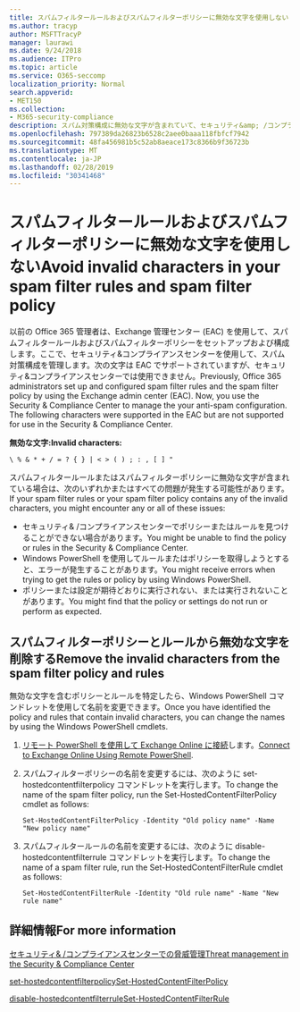 ```yaml
---
title: スパムフィルタールールおよびスパムフィルターポリシーに無効な文字を使用しない
ms.author: tracyp
author: MSFTTracyP
manager: laurawi
ms.date: 9/24/2018
ms.audience: ITPro
ms.topic: article
ms.service: O365-seccomp
localization_priority: Normal
search.appverid:
- MET150
ms.collection:
- M365-security-compliance
description: スパム対策構成に無効な文字が含まれていて、セキュリティ&amp; /コンプライアンスセンターを使用しようとしたときに問題が発生する管理者向けのヘルプを提供します。
ms.openlocfilehash: 797389da26823b6528c2aee0baaa118fbfcf7942
ms.sourcegitcommit: 48fa456981b5c52ab8aeace173c8366b9f36723b
ms.translationtype: MT
ms.contentlocale: ja-JP
ms.lasthandoff: 02/28/2019
ms.locfileid: "30341468"
---
```

# <a name="avoid-invalid-characters-in-your-spam-filter-rules-and-spam-filter-policy"></a><span data-ttu-id="d3d9b-103">スパムフィルタールールおよびスパムフィルターポリシーに無効な文字を使用しない</span><span class="sxs-lookup"><span data-stu-id="d3d9b-103">Avoid invalid characters in your spam filter rules and spam filter policy</span></span> 

<span data-ttu-id="d3d9b-p101">以前の Office 365 管理者は、Exchange 管理センター (EAC) を使用して、スパムフィルタールールおよびスパムフィルターポリシーをセットアップおよび構成します。ここで、セキュリティ&amp;コンプライアンスセンターを使用して、スパム対策構成を管理します。次の文字は EAC でサポートされていますが、セキュリティ&amp;コンプライアンスセンターでは使用できません。</span><span class="sxs-lookup"><span data-stu-id="d3d9b-p101">Previously, Office 365 administrators set up and configured spam filter rules and the spam filter policy by using the Exchange admin center (EAC). Now, you use the Security &amp; Compliance Center to manage the your anti-spam configuration. The following characters were supported in the EAC but are not supported for use in the Security &amp; Compliance Center.</span></span>  

<span data-ttu-id="d3d9b-107">**無効な文字:**</span><span class="sxs-lookup"><span data-stu-id="d3d9b-107">**Invalid characters:**</span></span>
  
```\ % & * + / = ? { } | < > ( ) ; : , [ ] "```

<span data-ttu-id="d3d9b-108">スパムフィルタールールまたはスパムフィルターポリシーに無効な文字が含まれている場合は、次のいずれかまたはすべての問題が発生する可能性があります。</span><span class="sxs-lookup"><span data-stu-id="d3d9b-108">If your spam filter rules or your spam filter policy contains any of the invalid characters, you might encounter any or all of these issues:</span></span>
- <span data-ttu-id="d3d9b-109">セキュリティ&amp; /コンプライアンスセンターでポリシーまたはルールを見つけることができない場合があります。</span><span class="sxs-lookup"><span data-stu-id="d3d9b-109">You might be unable to find the policy or rules in the Security &amp; Compliance Center.</span></span>
- <span data-ttu-id="d3d9b-110">Windows PowerShell を使用してルールまたはポリシーを取得しようとすると、エラーが発生することがあります。</span><span class="sxs-lookup"><span data-stu-id="d3d9b-110">You might receive errors when trying to get the rules or policy by using Windows PowerShell.</span></span>
- <span data-ttu-id="d3d9b-111">ポリシーまたは設定が期待どおりに実行されない、または実行されないことがあります。</span><span class="sxs-lookup"><span data-stu-id="d3d9b-111">You might find that the policy or settings do not run or perform as expected.</span></span>

## <a name="remove-the-invalid-characters-from-the-spam-filter-policy-and-rules"></a><span data-ttu-id="d3d9b-112">スパムフィルターポリシーとルールから無効な文字を削除する</span><span class="sxs-lookup"><span data-stu-id="d3d9b-112">Remove the invalid characters from the spam filter policy and rules</span></span>

<span data-ttu-id="d3d9b-113">無効な文字を含むポリシーとルールを特定したら、Windows PowerShell コマンドレットを使用して名前を変更できます。</span><span class="sxs-lookup"><span data-stu-id="d3d9b-113">Once you have identified the policy and rules that contain invalid characters, you can change the names by using the Windows PowerShell cmdlets.</span></span> 

1. <span data-ttu-id="d3d9b-114">[リモート PowerShell を使用して Exchange Online に接続](https://docs.microsoft.com/powershell/exchange/exchange-online/connect-to-exchange-online-powershell/connect-to-exchange-online-powershell?view=exchange-ps)します。</span><span class="sxs-lookup"><span data-stu-id="d3d9b-114">[Connect to Exchange Online Using Remote PowerShell](https://docs.microsoft.com/powershell/exchange/exchange-online/connect-to-exchange-online-powershell/connect-to-exchange-online-powershell?view=exchange-ps).</span></span>
    
2. <span data-ttu-id="d3d9b-115">スパムフィルターポリシーの名前を変更するには、次のように set-hostedcontentfilterpolicy コマンドレットを実行します。</span><span class="sxs-lookup"><span data-stu-id="d3d9b-115">To change the name of the spam filter policy, run the Set-HostedContentFilterPolicy cmdlet as follows:</span></span>
    
    ```
    Set-HostedContentFilterPolicy -Identity "Old policy name" -Name "New policy name"
    ```  

3. <span data-ttu-id="d3d9b-116">スパムフィルタールールの名前を変更するには、次のように disable-hostedcontentfilterrule コマンドレットを実行します。</span><span class="sxs-lookup"><span data-stu-id="d3d9b-116">To change the name of a spam filter rule, run the Set-HostedContentFilterRule cmdlet as follows:</span></span>
    
    ```
    Set-HostedContentFilterRule -Identity "Old rule name" -Name "New rule name"
    ```  

  
 ## <a name="for-more-information"></a><span data-ttu-id="d3d9b-117">詳細情報</span><span class="sxs-lookup"><span data-stu-id="d3d9b-117">For more information</span></span>

[<span data-ttu-id="d3d9b-118">セキュリティ&amp; /コンプライアンスセンターでの脅威管理</span><span class="sxs-lookup"><span data-stu-id="d3d9b-118">Threat management in the Security &amp; Compliance Center</span></span>](threat-management.md)
  
[<span data-ttu-id="d3d9b-119">set-hostedcontentfilterpolicy</span><span class="sxs-lookup"><span data-stu-id="d3d9b-119">Set-HostedContentFilterPolicy</span></span>](https://docs.microsoft.com/powershell/module/exchange/antispam-antimalware/set-hostedcontentfilterpolicy?view=exchange-ps)

[<span data-ttu-id="d3d9b-120">disable-hostedcontentfilterrule</span><span class="sxs-lookup"><span data-stu-id="d3d9b-120">Set-HostedContentFilterRule</span></span>](https://docs.microsoft.com/powershell/module/exchange/antispam-antimalware/set-hostedcontentfilterrule?view=exchange-ps)
